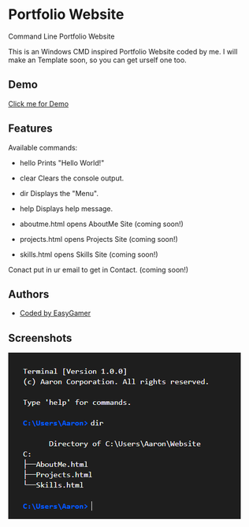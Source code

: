 # Portfolio Website
Command Line Portfolio Website

This is an Windows CMD inspired Portfolio Website coded by me. I will make an Template soon, so you can get urself one too. 




## Demo

[Click me for Demo](https://easygamer699.github.io/CommandLinePortfolio/Website/)



## Features

Available commands:
 
- hello         Prints "Hello World!"
- clear         Clears the console output.
- dir           Displays the "Menu".
- help          Displays help message.
 
- aboutme.html  opens AboutMe Site (coming soon!)
- projects.html opens Projects Site (coming soon!)
- skills.html   opens Skills Site (coming soon!)
 
Conact        put in ur email to get in Contact. (coming soon!)



## Authors
- [Coded by EasyGamer](https://github.com/EasyGamer699)


## Screenshots

![App Screenshot](https://raw.githubusercontent.com/EasyGamer699/CommandLinePortfolio/refs/heads/main/Pictures/screen.png)

